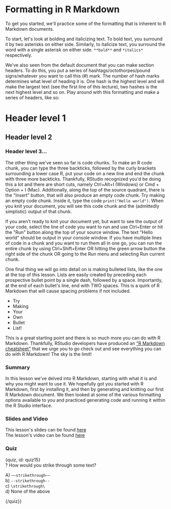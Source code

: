 # Formatting in R Markdown

To get you started, we'll practice some of the formatting that is inherent to R Markdown documents. 

To start, let's look at bolding and italicizing text. To bold text, you surround it by two asterisks on either side. Similarly, to italicize text, you surround the word with a single asterisk on either side. `**bold**` and `*italics*` respectively. 

We've also seen from the default document that you can make section headers. To do this, you put a series of hashtags/octothorpes/pound signs/whatever you want to call this (#) mark. The number of hash marks determines what level of heading it is. One hash is the highest level and will make the largest text (see the first line of this lecture), two hashes is the next highest level and so on. Play around with this formatting and make a series of headers, like so:

# Header level 1
## Header level 2
### Header level 3... 

The other thing we've seen so far is code chunks. To make an R code chunk, you can type the three backticks, followed by the curly brackets surrounding a lower case R, put your code on a new line and end the chunk with three more backticks. Thankfully, RStudio recognized you'd be doing this a lot and there are short cuts, namely Ctrl+Alt+I (Windows) or Cmd + Option + I (Mac). Additionally, along the top of the source quadrant, there is the "Insert" button, that will also produce an empty code chunk. Try making an empty code chunk. Inside it, type the code `print("Hello world")`. When you knit your document, you will see this code chunk and the (admittedly simplistic) output of that chunk. 

If you aren't ready to knit your document yet, but want to see the output of your code, select the line of code you want to run and use Ctrl+Enter or hit the "Run" button along the top of your source window. The text "Hello world" should be output in your console window. If you have multiple lines of code in a chunk and you want to run them all in one go, you can run the entire chunk by using Ctrl+Shift+Enter OR hitting the green arrow button the right side of the chunk OR going to the Run menu and selecting Run current chunk. 

One final thing we will go into detail on is making bulleted lists, like the one at the top of this lesson. Lists are easily created by preceding each prospective bullet point by a single dash, followed by a space. Importantly, at the end of each bullet's line, end with TWO spaces. This is a quirk of R Markdown that will cause spacing problems if not included.  

- Try  
- Making 
- Your  
- Own  
- Bullet  
- List!

This is a great starting point and there is so much more you can do with R Markdown. Thankfully, RStudio developers have produced an ["R Markdown cheatsheet"](http://www.rstudio.com/wp-content/uploads/2016/03/rmarkdown-cheatsheet-2.0.pdf) that we urge you to go check out and see everything you can do with R Markdown! The sky is the limit! 

### Summary

In this lesson we've delved into R Markdown, starting with what it is and why you might want to use it. We hopefully got you started with R Markdown, first by installing it, and then by generating and knitting our first R Markdown document. We then looked at some of the various formatting options available to you and practiced generating code and running it within the R Studio interface. 

### Slides and Video

This lesson's slides can be found [here](https://docs.google.com/presentation/d/1vMEbcs-jih32ORJpQduKjDx9cMxjJs9TBjXiUGXwpY8/edit?usp=sharing)  
The lesson's video can be found [here]()  

### Quiz

{quiz, id: quiz15}  
? How would you strike through some text?  

A) `~~strikethrough~~`   
b) `--strikethrough--`  
c) `\strikethrough\`  
d) None of the above 
 
{/quiz}}
